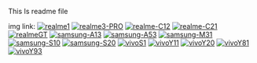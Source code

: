 This Is readme file


img link: 
<a href="https://ibb.co/yhdhvcw"><img src="https://i.ibb.co/6vrv973/realme1.jpg" alt="realme1" border="0"></a>
<a href="https://ibb.co/hRXkrcD"><img src="https://i.ibb.co/kg3pzJQ/realme3-PRO.jpg" alt="realme3-PRO" border="0"></a>
<a href="https://ibb.co/c8knM5n"><img src="https://i.ibb.co/5jGHtDH/realme-C12.jpg" alt="realme-C12" border="0"></a>
<a href="https://ibb.co/d4X7DCG"><img src="https://i.ibb.co/TMJrtjm/realme-C21.jpg" alt="realme-C21" border="0"></a>
<a href="https://ibb.co/0nFZYQB"><img src="https://i.ibb.co/zm7bPN8/realmeGT.jpg" alt="realmeGT" border="0"></a>
<a href="https://ibb.co/m0dwc1R"><img src="https://i.ibb.co/ZSvPMtf/samsung-A13.jpg" alt="samsung-A13" border="0"></a>
<a href="https://ibb.co/svbW8bH"><img src="https://i.ibb.co/QFpDypd/samsung-A53.jpg" alt="samsung-A53" border="0"></a>
<a href="https://ibb.co/fXCzmjK"><img src="https://i.ibb.co/3T09tg8/samsung-M31.jpg" alt="samsung-M31" border="0"></a>
<a href="https://ibb.co/m6qFY6Z"><img src="https://i.ibb.co/gzTFXzq/samsung-S10.jpg" alt="samsung-S10" border="0"></a>
<a href="https://ibb.co/nL4rs3H"><img src="https://i.ibb.co/z4Csh8y/samsung-S20.jpg" alt="samsung-S20" border="0"></a>
<a href="https://ibb.co/mCnNZxy"><img src="https://i.ibb.co/ynz4v3k/vivoS1.jpg" alt="vivoS1" border="0"></a>
<a href="https://ibb.co/MCVX35q"><img src="https://i.ibb.co/kS8dW6Y/vivoY11.jpg" alt="vivoY11" border="0"></a>
<a href="https://ibb.co/znVDHxD"><img src="https://i.ibb.co/j6ksZfs/vivoY20.jpg" alt="vivoY20" border="0"></a>
<a href="https://ibb.co/K57tqyW"><img src="https://i.ibb.co/cytWFTQ/vivoY81.jpg" alt="vivoY81" border="0"></a>
<a href="https://ibb.co/Xprpjcc"><img src="https://i.ibb.co/tcTcQVV/vivoY93.jpg" alt="vivoY93" border="0"></a>